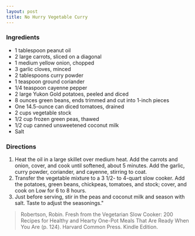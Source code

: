 ```yaml
---
layout: post
title: No Hurry Vegetable Curry
---
```

### Ingredients
- 1 tablespoon peanut oil
- 2 large carrots, sliced on a diagonal
- 1 medium yellow onion, chopped
- 3 garlic cloves, minced
- 2 tablespoons curry powder
- 1 teaspoon ground coriander
- 1/4 teaspoon cayenne pepper
- 2 large Yukon Gold potatoes, peeled and diced
- 8 ounces green beans, ends trimmed and cut into 1-inch pieces
- One 14.5-ounce can diced tomatoes, drained
- 2 cups vegetable stock
- 1/2 cup frozen green peas, thawed
- 1/2 cup canned unsweetened coconut milk
- Salt

### Directions
1. Heat the oil in a large skillet over medium heat. Add the carrots and onion, cover, and cook until softened, about 5 minutes. Add the garlic, curry powder, coriander, and cayenne, stirring to coat.
2. Transfer the vegetable mixture to a 3 1/2- to 4-quart slow cooker. Add the potatoes, green beans, chickpeas, tomatoes, and stock; cover, and cook on Low for 6 to 8 hours.
3. Just before serving, stir in the peas and coconut milk and season with salt. Taste to adjust the seasonings."

> Robertson, Robin. Fresh from the Vegetarian Slow Cooker: 200 Recipes for Healthy and Hearty One-Pot Meals That Are Ready When You Are (p. 124). Harvard Common Press. Kindle Edition.